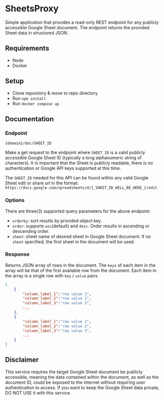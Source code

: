 # SheetsProxy
Simple application that provides a read-only REST endpoint for any publicly accessible Google Sheet document. The endpoint returns the provided Sheet data in structured JSON.

## Requirements 
- Node
- Docker

## Setup
- Clone repository & move to repo directory
- Run `npm install`
- Run `docker compose up`

## Documentation
### Endpoint
`{domain}/doc/SHEET_ID`

Make a get request to the endpoint where `SHEET_ID` is a valid publicly accessible Google Sheet ID (typically a long alphanumeric string of characters). It is important that the Sheet is publicly readable, there is no authentication or Google API keys supported at this time.

The `SHEET_ID` needed for this API can be found within any valid Google Sheet edit or share url in the format:
`https://docs.google.com/spreadsheets/d/{_SHEET_ID_WILL_BE_HERE_}/edit`

### Options 
There are three(3) supported query parameters for the above endpoint:
- `orderby`: sort results by provided object key.
- `order`: supports `asc`(default) and `desc`. Order results in ascending or descending order.
- `sheet`: sheet name of desired sheet in Google Sheet document. If no `sheet` specified, the first sheet in the document will be used.

### Response
Returns JSON array of rows in the document. The `keys` of each item in the array will be that of the first available row from the document. Each item in the array is a single row with `key` / `value` pairs. 
```JSON
[
    {
        "column_label_1":"row value 1",
        "column_label_2":"row value 2",
        "column_label_3":"row value 3",
        ...
    },
    {
        "column_label_1":"row value 1",
        "column_label_2":"row value 2",
        "column_label_3":"row value 3",
        ...
    }
]
```

## Disclaimer
This service requires the target Google Sheet document be publicly accessible, meaning the data contained within the document, as well as the document ID, could be exposed to the internet without requiring user authentication to access. If you want to keep the Google Sheet data private, DO NOT USE it with this service. 